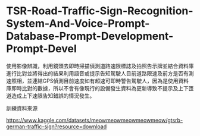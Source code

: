# TSR-Road-Traffic-Sign-Recognition-System-And-Voice-Prompt-Database-Prompt-Development-Prompt-Devel
使用影像辨識，利用鏡頭去即時掃描偵測道路速限標誌及拍照告示牌並結合資料庫進行比對並將得出的結果利用語音或提示告知駕駛人目前道路限速及前方是否有測速照相，並連結GPS偵測目前速度如有超速可即時警告駕駛人，因為是使用資料庫即時比對的數據，所以不會有像現行的設備發生資料為更新導致不提示及上下匝道造成上下速限告知錯誤的情況發生。


訓練資料來源

https://www.kaggle.com/datasets/meowmeowmeowmeowmeow/gtsrb-german-traffic-sign?resource=download


